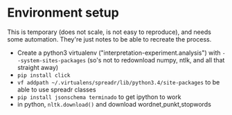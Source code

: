 # Environment setup

This is temporary (does not scale, is not easy to reproduce), and needs some automation. They're just notes to be able to recreate the process.

* Create a python3 virtualenv ("interpretation-experiment.analysis") with `--system-sites-packages` (so's not to redownload numpy, ntlk, and all that straight away)
* `pip install click`
* `vf addpath ~/.virtualens/spreadr/lib/python3.4/site-packages` to be able to use spreadr classes
* `pip install jsonschema terminado` to get ipython to work
* in python, `nltk.download()` and download wordnet,punkt,stopwords
